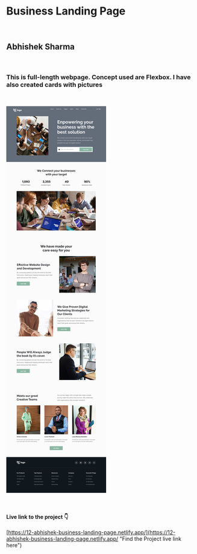 # Business Landing Page

<br>

## Abhishek Sharma

<br>

### This is full-length webpage. Concept used are Flexbox. I have also created cards with pictures

<br>

![Business Landing Page](./Business%20Landing%20Page.png)

<br>

#### Live link to the project 👇

[https://12-abhishek-business-landing-page.netlify.app/](https://12-abhishek-business-landing-page.netlify.app/ "Find the Project live link here")
<br>
